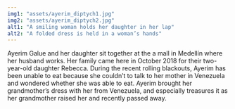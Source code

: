 ```yaml
---
img1: "assets/ayerim_diptych1.jpg"
img2: "assets/ayerim_diptych2.jpg"
alt1: "A smiling woman holds her daughter in her lap"
alt2: "A folded dress is held in a woman’s hands" 
---
```

Ayerim Galue and her daughter sit together at the a mall in Medellín where her husband works. Her family came here in October 2018 for their two-year-old daughter Rebecca. During the recent rolling blackouts, Ayerim has been unable to eat because she couldn’t to talk to her mother in Venezuela and wondered whether she was able to eat. Ayerim brought her grandmother’s dress with her from Venezuela, and especially treasures it as her grandmother raised her and recently passed away.